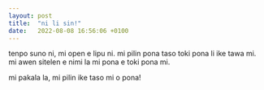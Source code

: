 ```yaml
---
layout: post
title:  "ni li sin!"
date:   2022-08-08 16:56:06 +0100
---
```

tenpo suno ni, mi open e lipu ni. mi pilin pona taso toki pona li ike tawa mi. mi awen sitelen e nimi la mi pona e toki pona mi.

mi pakala la, mi pilin ike taso mi o pona!